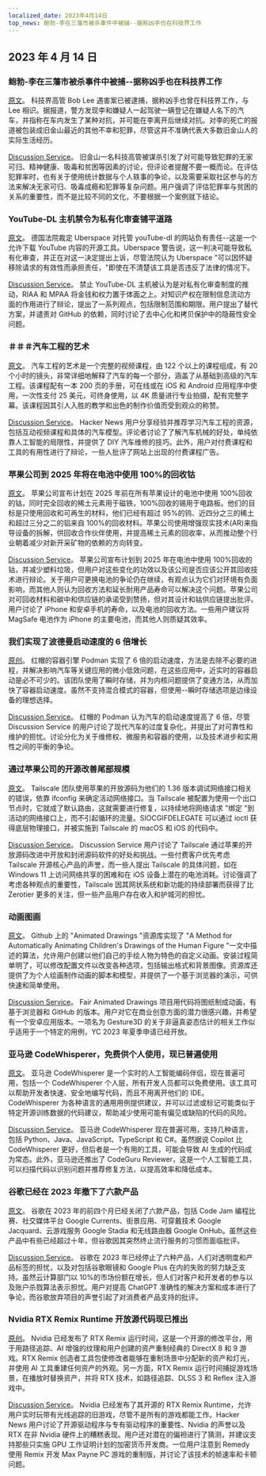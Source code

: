 ```yaml
---
localized_date: 2023年4月14日
top_news: 鲍勃-李在三藩市被杀事件中被捕--据称凶手也在科技界工作
---
```


## 2023 年 4 月 14 日

### 鲍勃-李在三藩市被杀事件中被捕--据称凶手也在科技界工作

[原文](https://missionlocal.org/2023/04/bob-lee-killing-arrest-made-san-francisco/)。
科技界高管 Bob Lee 遇害案已被逮捕，据称凶手也曾在科技界工作，与 Lee 相识。据报道，警方发现李和嫌疑人一起驾驶一辆登记在嫌疑人名下的汽车，并指称在车内发生了某种对抗，并可能在李离开后继续对抗。对李的死亡的报道被包装成旧金山最近的其他不幸和犯罪，尽管这并不准确代表大多数旧金山人的实际生活经历。

[Discussion Service](http://news.ycombinator.com/item?id=35555525)。
旧金山一名科技高管被谋杀引发了对可能导致犯罪的无家可归、精神健康、吸毒和贫困等因素的讨论，但评论者提醒不要一概而论。在评估犯罪率时，也有关于使用统计数据与个人轶事的争论，以及需要采取社区参与的方法来解决无家可归、吸毒成瘾和犯罪等复杂问题。用户强调了评估犯罪率与贫困的关系的重要性，而不是比较不同的文化，不要根据一个案例就下结论。

### YouTube-DL 主机禁令为私有化审查铺平道路

[原文](https://torrentfreak.com/youtube-dl-hosting-ban-paves-the-way-to-privatized-censorship-230411/)。
德国法院裁定 Uberspace 对托管 youTube-dl 的网站负有责任--这是一个允许下载 YouTube 内容的开源工具。Uberspace 警告说，这一判决可能导致私有化审查，并正在对这一决定提出上诉，尽管法院认为 Uberspace "可以因怀疑移除请求的有效性而承担责任，"即使在不清楚该工具是否违反了法律的情况下。

[Discussion Service](http://news.ycombinator.com/item?id=35553337)。
禁止 YouTube-DL 主机被认为是对私有化审查制度的推动，RIAA 和 MPAA 将金钱和权力置于体面之上。对知识产权在限制信息流动方面的作用进行了辩论，提出了一系列观点，包括限制范围和期限。用户提出了替代方案，并谴责对 GitHub 的依赖，同时讨论了去中心化和拷贝保护中的隐蔽性安全问题。

### ＃＃＃汽车工程的艺术

[原文](https://www.howacarworks.com/video-course)。
汽车工程的艺术是一个完整的视频课程，由 122 个以上的课程组成，有 20 个小时的镜头，非常详细地解释了汽车的每一个部分，涵盖了从基础到高级的汽车工程。该课程配有一本 200 页的手册，可在线或在 iOS 和 Android 应用程序中使用，一次性支付 25 美元，可终身使用，以 4K 质量进行专业拍摄，配有完整字幕。该课程因其引人入胜的教学和出色的制作价值而受到观众的称赞。

[Discussion Service](http://news.ycombinator.com/item?id=35552393)。
Hacker News 用户分享经验并推荐学习汽车工程的资源，包括互动视频课程和具体的汽车模型。评论者讨论了了解汽车机械的好处，单纯依靠人工智能的局限性，并提供了 DIY 汽车维修的技巧。此外，用户对付费课程和工具的有用性进行了辩论，一些人批评了网站上出现的付费课程广告。

### 苹果公司到 2025 年将在电池中使用 100%的回收钴

[原文](https://www.apple.com/newsroom/2023/04/apple-will-use-100-percent-recycled-cobalt-in-batteries-by-2025/)。
苹果公司宣布计划在 2025 年前在所有苹果设计的电池中使用 100%回收的钴，同时完全回收的稀土元素用于磁铁，100%回收的锡用于电路板。他们的目标是只使用回收和可再生的材料，他们已经有超过 95%的钨、近四分之三的稀土和超过三分之二的铝来自 100%的回收材料。苹果公司使用增强现实技术(AR)来指导设备的拆解，供回收合作伙伴使用，并提高稀土元素的回收率，从而推动整个行业朝着减少对新开采矿物的依赖的方向转变。

[Discussion Service](http://news.ycombinator.com/item?id=35554270)。
苹果公司宣布计划到 2025 年在电池中使用 100%回收的钴，并减少塑料垃圾，但用户对这些变化的功效以及该公司是否应该公开其回收技术进行辩论。关于用户可更换电池的争论仍在继续，有观点认为它们对环境有负面影响，而其他人则认为回收方法和延长耐用产品寿命可以解决这个问题。苹果公司对可回收材料和碳中和供应链的承诺受到赞扬，但对其设计和钴供应链提出批评。用户讨论了 iPhone 和安卓手机的寿命，以及电池的回收方法。一些用户建议将 MagSafe 电池作为 iPhone 的主要电池，而其他人则质疑其效率。

### 我们实现了波德曼启动速度的 6 倍增长

[原创](https://www.redhat.com/sysadmin/speed-containers-podman-raspberry-pi)。
红帽的容器引擎 Podman 实现了 6 倍的启动速度，方法是去除不必要的进程，并解决影响汽车等关键应用的微小低效问题，在这些应用中，近实时的容器启动是必不可少的。该团队使用了瞬时存储，并为内核问题提供了变通方法，从而加快了容器启动速度。虽然不支持混合模式的容器，但使用--瞬时存储选项是边缘设备的理想选择。

[Discussion Service](http://news.ycombinator.com/item?id=35551830)。
红帽的 Podman 认为汽车的启动速度提高了 6 倍，尽管 Discussion Service 的用户讨论了现代汽车的过度复杂化，并提出了对可靠性和维护的担忧。讨论分化为关于维修权、微服务和容器的使用，以及技术进步和实用性之间的平衡的争论。

### 通过苹果公司的开源改善尾部规模

[原文](https://tailscale.dev/blog/darwin-spelunking)。
Tailscale 团队使用苹果的开放源码为他们的 1.36 版本调试网络接口相关的错误，依靠 ifconfig 来确定活动网络接口。当 Tailscale 被配置为使用一个出口节点时，它就成了默认路由，这就需要进行修复，以持续地将网络请求 "绑定 "到活动的网络接口上，而不引起循环的流量。SIOCGIFDELEGATE 可以通过 ioctl 获得底层物理接口，并被实施到 Tailscale 的 macOS 和 iOS 的代码中。

[Discussion Service](http://news.ycombinator.com/item?id=35559124)。
Discussion Service 用户讨论了 Tailscale 通过苹果的开放源码改进中开放和封闭源码软件的好处和挑战。一些付费客户优先考虑 Tailscale 开源核心产品的声誉，而一些人提出 Tailscale 的具体问题，如在 Windows 11 上访问网络共享的困难和在 iOS 设备上潜在的电池消耗。讨论强调了考虑各种观点的重要性，Tailscale 因其网状系统和新功能的持续部署而获得了比 Zerotier 更多的关注，但一些产品用户存在收入和护城河的担忧。

### 动画图画

[原文](https://fairanimateddrawings.com/site/home)。
Github 上的 "Animated Drawings "资源库实现了 "A Method for Automatically Animating Children's Drawings of the Human Figure "一文中描述的算法，允许用户创建以他们自己的手绘人物为特色的自定义动画。安装过程简单明了，可以修改配置文件以改变各种选项，包括输出格式和背景图像。资源库还提供了为个人绘画制作动画的脚本和模型，并提供了一个基于浏览器的演示，可供快速和简单使用。

[Discussion Service](http://news.ycombinator.com/item?id=35561203)。
Fair Animated Drawings 项目用代码将图纸制成动画，有基于浏览器和 GitHub 的版本。用户对它在商业创意方面的潜力很感兴趣，并希望有一个安卓应用版本。一项名为 Gesture3D 的关于非逼真姿态估计的相关工作似乎适用于一个特定的用例，YC 2023 年夏季申请已经开放。

### 亚马逊 CodeWhisperer，免费供个人使用，现已普遍使用

[原文](https://aws.amazon.com/blogs/aws/amazon-codewhisperer-free-for-individual-use-is-now-generally-available/)。
亚马逊 CodeWhisperer 是一个实时的人工智能编码伴侣，现在普遍可用，包括一个 CodeWhisperer 个人层，所有开发人员都可以免费使用。该工具可以帮助开发者快速、安全地编写代码，而且不用离开他们的 IDE。CodeWhisperer 为各种语言的通用用例提供建议，并可以过滤或标记可能类似于特定开源训练数据的代码建议，帮助减少使用可能有偏见或缺陷的代码的风险。

[Discussion Service](http://news.ycombinator.com/item?id=35554460)。
亚马逊 CodeWhisperer 现在普遍可用，支持几种语言，包括 Python、Java、JavaScript、TypeScript 和 C#。虽然据说 Copilot 比 CodeWhisperer 更好，但后者是一个有用的工具，可能会导致 AI 生成的代码成为常态。此外，亚马逊还推出了 CodeGuru Reviewer，这是一个人工智能工具，可以扫描代码以识别问题并推荐修复方法，以提高效率和降低成本。

### 谷歌已经在 2023 年撤下了六款产品

[原文](https://toolhub.tech/blog/Google-2023-Shutdown-Spree-6-Products-Pulled-in-Just-4-Months/)。
谷歌在 2023 年的前四个月已经关闭了六款产品，包括 Code Jam 编程比赛、社交媒体平台 Google Currents、街景应用、可穿戴技术 Google Jacquard、云游戏服务 Google Stadia 和无线路由器 Google OnHub。虽然这些产品中有些已经超过十年，但谷歌因其突然终止流行服务的习惯而面临批评。

[Discussion Service](http://news.ycombinator.com/item?id=35553421)。
谷歌在 2023 年已经停止了六种产品，人们对透明度和产品标签的担忧，以及对包括谷歌眼镜和 Google Plus 在内的失败的努力缺乏支持。虽然云计算部门以 10%的市场份额在增长，但人们对客户和开发者的参与以及账户杀戮算法表示担忧。用户对提高 ChatGPT 准确性的解决方案和成本进行了争论，而谷歌放弃项目的声誉引起了对消费者产品支持的批评。

### Nvidia RTX Remix Runtime 开放源代码现已推出

[原创](https://www.nvidia.com/en-us/geforce/news/rtx-remix-runtime-open-source-download/)。
Nvidia 已经发布了 RTX Remix 运行时间，这是一个开源的修改平台，用于用路径追踪、AI 增强的纹理和用户创建的资产重制经典的 DirectX 8 和 9 游戏。RTX Remix 创造者工具包使修改者能够在重制场景中分配新的资产和灯光，并使用 AI 工具重建任何资产的外观。另一方面，RTX Remix 运行时间捕捉游戏场景，在播放时替换资产，并将 RTX 技术，如路径追踪、DLSS 3 和 Reflex 注入游戏中。

[Discussion Service](http://news.ycombinator.com/item?id=35552378)。
Nvidia 已经发布了其开源的 RTX Remix Runtime，允许用户实时玩带有光线追踪的旧游戏，尽管不是所有的游戏都能工作。Hacker News 用户讨论了开源驱动程序与专有驱动程序的重要性、Nvidia 的声誉以及 RTX 在非 Nvidia 硬件上的糟糕表现。用户还对潜在的偏袒进行了猜测，并建议支持那些只实施 GPU 工作证明计划的加密货币开发商。一位用户注意到 Remedy 使用 Remix 开发 Max Payne PC 游戏的重制版，并讨论了该技术的帧速率和卡顿问题。


